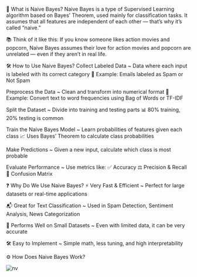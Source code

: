 🤖 What is Naive Bayes?
Naive Bayes is a type of Supervised Learning algorithm based on Bayes' Theorem, used mainly for classification tasks.
It assumes that all features are independent of each other — that’s why it’s called “naive.”

📚 Think of it like this:
If you know someone likes action movies and popcorn, Naive Bayes assumes their love for action movies and popcorn are unrelated — even if they aren’t in real life.


🛠️ How to Use Naive Bayes?
Collect Labeled Data
~ Data where each input is labeled with its correct category
📄 Example: Emails labeled as Spam or Not Spam

Preprocess the Data
~ Clean and transform into numerical format
🧹 Example: Convert text to word frequencies using Bag of Words or TF-IDF

Split the Dataset
~ Divide into training and testing parts
📊 80% training, 20% testing is common

Train the Naive Bayes Model
~ Learn probabilities of features given each class
📈 Uses Bayes’ Theorem to calculate class probabilities

Make Predictions
~ Given a new input, calculate which class is most probable

Evaluate Performance
~ Use metrics like:
✅ Accuracy
⚖️ Precision & Recall
🧮 Confusion Matrix


❓ Why Do We Use Naive Bayes?
⚡ Very Fast & Efficient
~ Perfect for large datasets or real-time applications

📬 Great for Text Classification
~ Used in Spam Detection, Sentiment Analysis, News Categorization

🧠 Performs Well on Small Datasets
~ Even with limited data, it can be very accurate

🛠️ Easy to Implement
~ Simple math, less tuning, and high interpretability


⚙️ How Does Naive Bayes Work?

![nv](https://github.com/user-attachments/assets/6990100f-baee-4437-8461-931f19aa1f6d)


